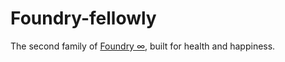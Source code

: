 Foundry-fellowly
===============

The second family of [Foundry ∞](https://github.com/thoughtbot/foundry), built for health and happiness.
